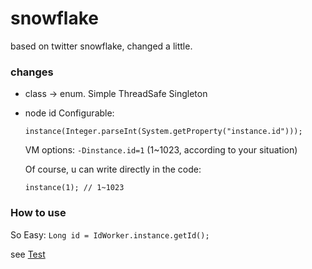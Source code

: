 # snowflake
based on twitter snowflake, changed a little.  

### changes
* class -> enum. Simple ThreadSafe Singleton
* node id Configurable: 

   ```instance(Integer.parseInt(System.getProperty("instance.id"))); ```
   
   VM options: ```-Dinstance.id=1``` (1~1023, according to your situation)
   
   Of course, u can write directly in the code:
   
   ```instance(1); // 1~1023 ```

### How to use
So Easy: ```Long id = IdWorker.instance.getId();```

see [Test](test/io/jacy/common/utils/IdWorkerTest.java)
